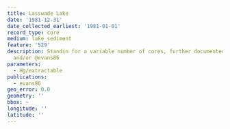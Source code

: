 ```yaml
---
title: Lasswade Lake
date: '1981-12-31'
date_collected_earliest: '1981-01-01'
record_type: core
medium: lake_sediment
feature: '529'
description: Standin for a variable number of cores, further documented in @evans_rigler85
  and/or @evans86
parameters:
  - Hg/extractable
publications:
  - evans86
geo_error: 0.0
geometry: ''
bbox: ~
longitude: ''
latitude: ''
---
```

